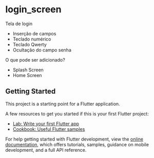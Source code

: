 # login_screen

Tela de login

- Inserção de campos
- Teclado numérico
- Teclado Qwerty
- Ocultação do campo senha

O que pode ser adicionado?

- Splash Screen
- Home Screen

## Getting Started

This project is a starting point for a Flutter application.

A few resources to get you started if this is your first Flutter project:

- [Lab: Write your first Flutter app](https://docs.flutter.dev/get-started/codelab)
- [Cookbook: Useful Flutter samples](https://docs.flutter.dev/cookbook)

For help getting started with Flutter development, view the
[online documentation](https://docs.flutter.dev/), which offers tutorials,
samples, guidance on mobile development, and a full API reference.

